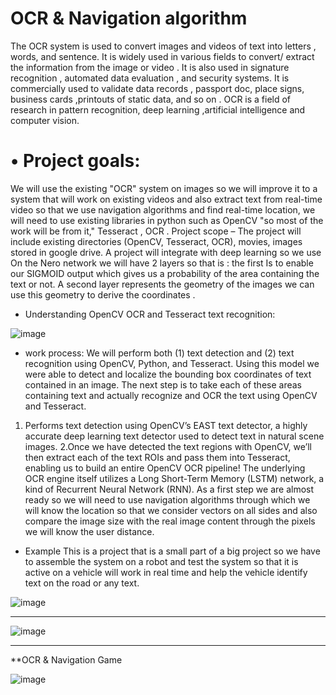 # OCR & Navigation algorithm
The OCR system is used to convert images and videos of text  into letters , words, and sentence. It is widely used in various fields to convert/ extract the information from the image or video  . It is also used  in signature recognition , automated data evaluation , and security  systems. It is commercially used to  validate data  records , passport doc, place signs, business cards ,printouts of static data, and so on . OCR is a field of research in pattern recognition, deep learning ,artificial intelligence and computer vision.  
# •	Project goals:

We will use the existing "OCR" system on images so we will improve it to a system that will work on existing videos and also extract text from real-time video so that we use navigation algorithms and find real-time location, we will need to use existing libraries in python such as OpenCV "so most of the work will be from it," Tesseract , OCR .
Project scope – The project will include existing directories (OpenCV, Tesseract, OCR), movies, images stored in google drive.
A project will integrate with deep learning so we use
On the Nero network we will have 2 layers so that is :
the first Is to enable our SIGMOID output which gives us a probability of the area containing the text or not.
A second layer represents the geometry of the images we can use this geometry to derive the coordinates .

* Understanding OpenCV OCR and Tesseract text recognition:

![image](https://user-images.githubusercontent.com/33619392/73290514-3a631e00-4207-11ea-9b04-8918a0597f78.png)
* work process:
We will perform both (1) text detection and (2) text recognition using OpenCV, Python, and Tesseract.
Using this model we were able to detect and localize the bounding box coordinates of text contained in an image.
The next step is to take each of these areas containing text and actually recognize and OCR the text using OpenCV and Tesseract.
1. Performs text detection using OpenCV’s    EAST text detector, a highly accurate deep        learning text detector used to detect text in natural scene images.
2.Once we have detected the text regions with OpenCV, we’ll then extract each of the text ROIs and pass them into Tesseract, enabling us to build an entire OpenCV OCR pipeline!
The underlying OCR engine itself utilizes a Long Short-Term Memory (LSTM) network, a kind of Recurrent Neural Network (RNN).
As a first step we are almost ready so we will need to use navigation algorithms through which we will know the location so that we consider vectors on all sides and also compare the image size with the real image content through the pixels we will know the user distance.
* Example
This is a project that is a small part of a big project so we have to assemble the system on a robot and test the system so that it is active on a vehicle will work in real time and help the vehicle identify text on the road or any text.   

![image](https://user-images.githubusercontent.com/33619392/73290617-70080700-4207-11ea-91be-4bb33424a46e.png)
**************************************************************************************************************

![image](https://user-images.githubusercontent.com/33619392/73290681-8615c780-4207-11ea-845d-471c7656b623.png)

**************************************************************************************************************
**OCR & Navigation Game

![image](https://user-images.githubusercontent.com/40535130/95772521-8b4b7180-0cc5-11eb-931c-70c6ec2d16ed.png)
